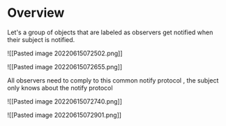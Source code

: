 # Overview

Let's a group of objects that are labeled as observers get notified when their subject is notified. 

![[Pasted image 20220615072502.png]]

![[Pasted image 20220615072655.png]]

All observers need to comply to this common notify protocol , the subject only knows about the notify protocol 

![[Pasted image 20220615072740.png]]

![[Pasted image 20220615072901.png]]



